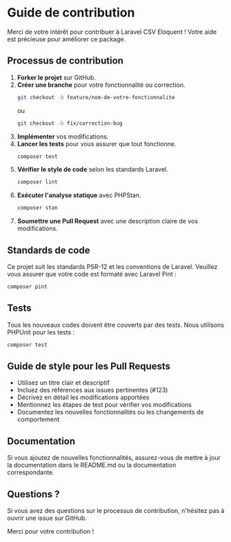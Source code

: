 # Guide de contribution

Merci de votre intérêt pour contribuer à Laravel CSV Eloquent ! Votre aide est précieuse pour améliorer ce package.

## Processus de contribution

1. **Forker le projet** sur GitHub.
2. **Créer une branche** pour votre fonctionnalité ou correction.
   ```bash
   git checkout -b feature/nom-de-votre-fonctionnalite
   ```
   ou
   ```bash
   git checkout -b fix/correction-bug
   ```
3. **Implémenter** vos modifications.
4. **Lancer les tests** pour vous assurer que tout fonctionne.
   ```bash
   composer test
   ```
5. **Vérifier le style de code** selon les standards Laravel.
   ```bash
   composer lint
   ```
6. **Exécuter l'analyse statique** avec PHPStan.
   ```bash
   composer stan
   ```
7. **Soumettre une Pull Request** avec une description claire de vos modifications.

## Standards de code

Ce projet suit les standards PSR-12 et les conventions de Laravel. Veuillez vous assurer que votre code est formaté avec
Laravel Pint :

```bash
composer pint
```

## Tests

Tous les nouveaux codes doivent être couverts par des tests. Nous utilisons PHPUnit pour les tests :

```bash
composer test
```

## Guide de style pour les Pull Requests

- Utilisez un titre clair et descriptif
- Incluez des références aux issues pertinentes (#123)
- Décrivez en détail les modifications apportées
- Mentionnez les étapes de test pour vérifier vos modifications
- Documentez les nouvelles fonctionnalités ou les changements de comportement

## Documentation

Si vous ajoutez de nouvelles fonctionnalités, assurez-vous de mettre à jour la documentation dans le README.md ou la
documentation correspondante.

## Questions ?

Si vous avez des questions sur le processus de contribution, n'hésitez pas à ouvrir une issue sur GitHub.

Merci pour votre contribution !

